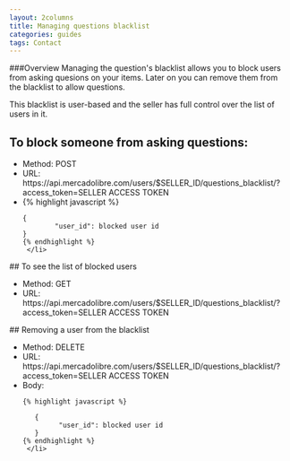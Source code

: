 ```yaml
---
layout: 2columns
title: Managing questions blacklist
categories: guides
tags: Contact
---
```


###Overview
Managing the question's blacklist allows you to block users from asking quesions on your items. Later on you can remove them from the blacklist to allow questions.

This blacklist is user-based and the seller has full control over the list of users in it.

## To block someone from asking questions:

   <ul>
     <li> Method: POST</li>
     <li> URL: https://api.mercadolibre.com/users/$SELLER_ID/questions_blacklist/?access_token=SELLER ACCESS TOKEN</li>
     <li>
   	{% highlight javascript %}

   	{
            "user_id": blocked user id
   	}
   	{% endhighlight %}
     </li>
   </ul>
## To see the list of blocked users

   <ul>
     <li> Method: GET</li>
     <li> URL: https://api.mercadolibre.com/users/$SELLER_ID/questions_blacklist/?access_token=SELLER ACCESS TOKEN</li>
   </ul>
## Removing a user from the blacklist

   <ul>
     <li>Method: DELETE</li>
     <li>URL: https://api.mercadolibre.com/users/$SELLER_ID/questions_blacklist/?access_token=SELLER ACCESS TOKEN</li>
     <li>
	   Body:

	{% highlight javascript %}

	   {
             "user_id": blocked user id
	   }
	{% endhighlight %}
     </li>
   </ul>


